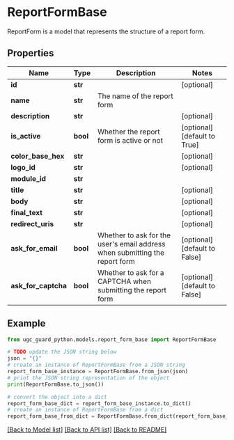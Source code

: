 # ReportFormBase

ReportForm is a model that represents the structure of a report form.

## Properties

Name | Type | Description | Notes
------------ | ------------- | ------------- | -------------
**id** | **str** |  | [optional] 
**name** | **str** | The name of the report form | 
**description** | **str** |  | [optional] 
**is_active** | **bool** | Whether the report form is active or not | [optional] [default to True]
**color_base_hex** | **str** |  | [optional] 
**logo_id** | **str** |  | [optional] 
**module_id** | **str** |  | 
**title** | **str** |  | [optional] 
**body** | **str** |  | [optional] 
**final_text** | **str** |  | [optional] 
**redirect_uris** | **str** |  | [optional] 
**ask_for_email** | **bool** | Whether to ask for the user&#39;s email address when submitting the report form | [optional] [default to False]
**ask_for_captcha** | **bool** | Whether to ask for a CAPTCHA when submitting the report form | [optional] [default to False]

## Example

```python
from ugc_guard_python.models.report_form_base import ReportFormBase

# TODO update the JSON string below
json = "{}"
# create an instance of ReportFormBase from a JSON string
report_form_base_instance = ReportFormBase.from_json(json)
# print the JSON string representation of the object
print(ReportFormBase.to_json())

# convert the object into a dict
report_form_base_dict = report_form_base_instance.to_dict()
# create an instance of ReportFormBase from a dict
report_form_base_from_dict = ReportFormBase.from_dict(report_form_base_dict)
```
[[Back to Model list]](../README.md#documentation-for-models) [[Back to API list]](../README.md#documentation-for-api-endpoints) [[Back to README]](../README.md)


